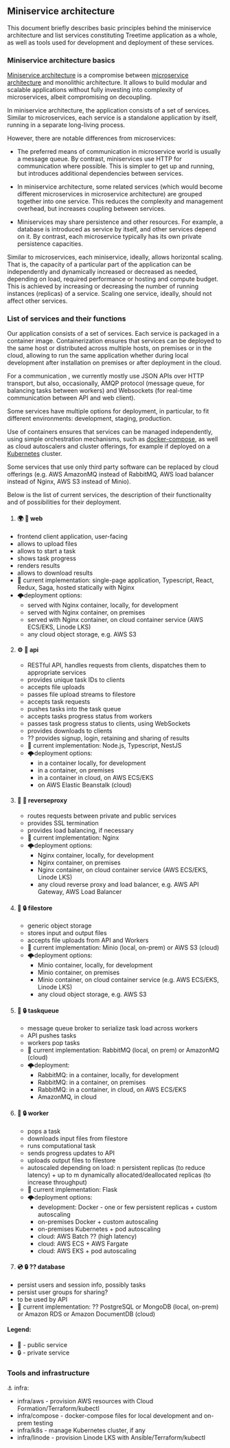 ## Miniservice architecture

This document briefly describes basic principles behind the miniservice
architecture and list services constituting Treetime application as a whole, as
well as tools used for development and deployment of these services.

### Miniservice architecture basics

[Miniservice architecture](https://thenewstack.io/miniservices-a-realistic-alternative-to-microservices/)
is a compromise between
[microservice architecture](https://www.martinfowler.com/articles/microservices.html)
and monolithic architecture. It allows to build modular and scalable
applications without fully investing into complexity of microservices, albeit
compromising on decoupling.

In miniservice architecture, the application consists of a set of services.
Similar to microservices, each service is a standalone application by itself,
running in a separate long-living process.

However, there are notable differences from microservices:

- The preferred means of communication in microservice world is usually a
  message queue. By contrast, miniservices use HTTP for communication where
  possible. This is simpler to get up and running, but introduces additional
  dependencies between services.

- In miniservice architecture, some related services (which would become
  different microservices in microservice architecture) are grouped together
  into one service. This reduces the complexity and management overhead, but
  increases coupling between services.

- Miniservices may share persistence and other resources. For example, a
  database is introduced as service by itself, and other services depend on it.
  By contrast, each microservice typically has its own private persistence
  capacities.

Similar to microservices, each miniservice, ideally, allows horizontal scaling.
That is, the capacity of a particular part of the application can be
independently and dynamically increased or decreased as needed, depending on
load, required performance or hosting and compute budget. This is achieved by
increasing or decreasing the number of running instances (replicas) of a
service. Scaling one service, ideally, should not affect other services.

### List of services and their functions

Our application consists of a set of services. Each service is packaged in a
container image. Containerization ensures that services can be deployed to the
same host or distributed across multiple hosts, on premises or in the cloud,
allowing to run the same application whether during local development after
installation on premises or after deployment in the cloud.

For a communication , we currently mostly use JSON APIs over HTTP transport, but
also, occasionally, AMQP protocol (message queue, for balancing tasks between
workers) and Websockets (for real-time communication between API and web
client).

Some services have multiple options for deployment, in particular, to fit
different environments: development, staging, production.

Use of containers ensures that services can be managed independently, using
simple orchestration mechanisms, such as
[docker-compose](https://docs.docker.com/compose/), as well as cloud autoscalers
and cluster offerings, for example if deployed on a
[Kubernetes](https://kubernetes.io/) cluster.

Some services that use only third party software can be replaced by cloud
offerings (e.g. AWS AmazonMQ instead of RabbitMQ, AWS load balancer instead of
Nginx, AWS S3 instead of Minio).

Below is the list of current services, the description of their functionality
and of possibilities for their deployment.

1. #### 🌍 👥 web

- frontend client application, user-facing
- allows to upload files
- allows to start a task
- shows task progress
- renders results
- allows to download results
- 🚧 current implementation: single-page application, Typescript, React, Redux,
  Saga, hosted statically with Nginx
- 🌩️deployment options:
  - served with Nginx container, locally, for development
  - served with Nginx container, on premises
  - served with Nginx container, on cloud container service (AWS ECS/EKS, Linode
    LKS)
  - any cloud object storage, e.g. AWS S3

2. #### ⚙️ 👥 api

   - RESTful API, handles requests from clients, dispatches them to appropriate
     services
   - provides unique task IDs to clients
   - accepts file uploads
   - passes file upload streams to filestore
   - accepts task requests
   - pushes tasks into the task queue
   - accepts tasks progress status from workers
   - passes task progress status to clients, using WebSockets
   - provides downloads to clients
   - ?? provides signup, login, retaining and sharing of results
   - 🚧 current implementation: Node.js, Typescript, NestJS
   - 🌩️deployment options:
     - in a container locally, for development
     - in a container, on premises
     - in a container in cloud, on AWS ECS/EKS
     - on AWS Elastic Beanstalk (cloud)

3. #### 🚀 👥 reverseproxy

   - routes requests between private and public services
   - provides SSL termination
   - provides load balancing, if necessary
   - 🚧 current implementation: Nginx
   - 🌩️deployment options:
     - Nginx container, locally, for development
     - Nginx container, on premises
     - Nginx container, on cloud container service (AWS ECS/EKS, Linode LKS)
     - any cloud reverse proxy and load balancer, e.g. AWS API Gateway, AWS Load
       Balancer

4. #### 💾 🔒 filestore

   - generic object storage
   - stores input and output files
   - accepts file uploads from API and Workers
   - 🚧 current implementation: Minio (local, on-prem) or AWS S3 (cloud)
   - 🌩️deployment options:
     - Minio container, locally, for development
     - Minio container, on premises
     - Minio container, on cloud container service (e.g. AWS ECS/EKS, Linode
       LKS)
     - any cloud object storage, e.g. AWS S3

5. #### 🤹 🔒 taskqueue

   - message queue broker to serialize task load across workers
   - API pushes tasks
   - workers pop tasks
   - 🚧 current implementation: RabbitMQ (local, on prem) or AmazonMQ (cloud)
   - 🌩️deployment:
     - RabbitMQ: in a container, locally, for development
     - RabbitMQ: in a container, on premises
     - RabbitMQ: in a container, in cloud, on AWS ECS/EKS
     - AmazonMQ, in cloud

6. #### 👷 🔒 worker

   - pops a task
   - downloads input files from filestore
   - runs computational task
   - sends progress updates to API
   - uploads output files to filestore
   - autoscaled depending on load: n persistent replicas (to reduce latency) +
     up to m dynamically allocated/deallocated replicas (to increase throughput)
   - 🚧 current implementation: Flask
   - 🌩️deployment options:
     - development: Docker - one or few persistent replicas + custom autoscaling
     - on-premises Docker + custom autoscaling
     - on-premises Kubernetes + pod autoscaling
     - cloud: AWS Batch ?? (high latency)
     - cloud: AWS ECS + AWS Fargate
     - cloud: AWS EKS + pod autoscaling

7. #### 💿 🔒 ?? database

- persist users and session info, possibly tasks
- persist user groups for sharing?
- to be used by API
- 🚧 current implementation: ?? PostgreSQL or MongoDB (local, on-prem) or Amazon
  RDS or Amazon DocumentDB (cloud)

#### Legend:

- 👥 - public service
- 🔒 - private service

### Tools and infrastructure

⚓ infra:

- infra/aws - provision AWS resources with Cloud Formation/Terraform/kubectl
- infra/compose - docker-compose files for local development and on-prem testing
- infra/k8s - manage Kubernetes cluster, if any
- infra/linode - provision Linode LKS with Ansible/Terraform/kubectl
